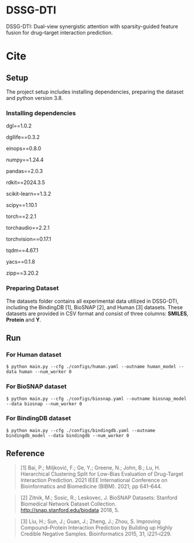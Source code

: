 # DSSG-DTI
DSSG-DTI: Dual-view synergistic attention with sparsity-guided feature fusion for drug–target interaction prediction.

# Cite
## Setup
The project setup includes installing dependencies, preparing the dataset and python version 3.8.

### Installing dependencies
dgl==1.0.2

dgllife==0.3.2

einops==0.8.0

numpy==1.24.4

pandas==2.0.3

rdkit==2024.3.5

scikit-learn==1.3.2

scipy==1.10.1

torch==2.2.1

torchaudio==2.2.1

torchvision==0.17.1

tqdm==4.67.1

yacs==0.1.8

zipp==3.20.2

### Preparing Dataset
The datasets folder contains all experimental data utilized in DSSG-DTI, including the BindingDB [1], BioSNAP [2], and Human [3] datasets. These datasets are provided in CSV format and consist of three columns: **SMILES**, **Protein** and **Y**.

## Run
### For Human dataset
`$ python main.py --cfg ./configs/human.yaml --outname human_model --data human --num_worker 0`
### For BioSNAP dataset
`$ python main.py --cfg ./configs/biosnap.yaml --outname biosnap_model --data biosnap --num_worker 0`
### For BindingDB dataset
`$ python main.py --cfg ./configs/bindingdb.yaml --outname bindingdb_model --data bindingdb --num_worker 0`

## Reference
>[1] Bai, P.; Miljković, F.; Ge, Y.; Greene, N.; John, B.; Lu, H. Hierarchical Clustering Split for Low-Bias Evaluation of Drug-Target Interaction Prediction. 2021 IEEE International Conference on Bioinformatics and Biomedicine (BIBM). 2021; pp 641–644.

>[2] Zitnik, M.; Sosic, R.; Leskovec, J. BioSNAP Datasets: Stanford Biomedical Network Dataset Collection. http://snap.stanford.edu/biodata 2018, 5.

>[3] Liu, H.; Sun, J.; Guan, J.; Zheng, J.; Zhou, S. Improving Compound–Protein Interaction Prediction by Building up Highly Credible Negative Samples. Bioinformatics 2015, 31, i221–i229.
